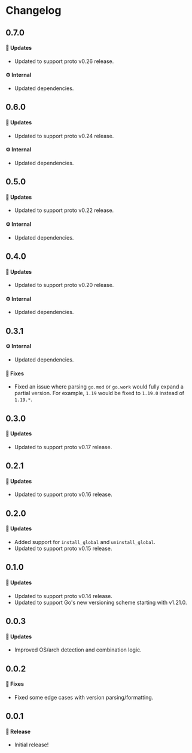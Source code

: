 # Changelog

## 0.7.0

#### 🚀 Updates

- Updated to support proto v0.26 release.

#### ⚙️ Internal

- Updated dependencies.

## 0.6.0

#### 🚀 Updates

- Updated to support proto v0.24 release.

#### ⚙️ Internal

- Updated dependencies.

## 0.5.0

#### 🚀 Updates

- Updated to support proto v0.22 release.

#### ⚙️ Internal

- Updated dependencies.

## 0.4.0

#### 🚀 Updates

- Updated to support proto v0.20 release.

#### ⚙️ Internal

- Updated dependencies.

## 0.3.1

#### ⚙️ Internal

- Updated dependencies.

#### 🐞 Fixes

- Fixed an issue where parsing `go.mod` or `go.work` would fully expand a partial version. For example, `1.19` would be fixed to `1.19.0` instead of `1.19.*`.

## 0.3.0

#### 🚀 Updates

- Updated to support proto v0.17 release.

## 0.2.1

#### 🚀 Updates

- Updated to support proto v0.16 release.

## 0.2.0

#### 🚀 Updates

- Added support for `install_global` and `uninstall_global`.
- Updated to support proto v0.15 release.

## 0.1.0

#### 🚀 Updates

- Updated to support proto v0.14 release.
- Updated to support Go's new versioning scheme starting with v1.21.0.

## 0.0.3

#### 🚀 Updates

- Improved OS/arch detection and combination logic.

## 0.0.2

#### 🐞 Fixes

- Fixed some edge cases with version parsing/formatting.

## 0.0.1

#### 🎉 Release

- Initial release!
